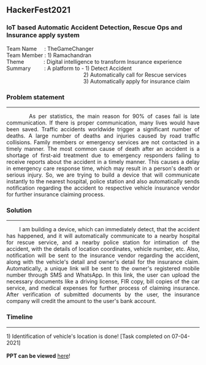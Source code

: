 ## HackerFest2021
### IoT based Automatic Accident Detection, Rescue Ops and Insurance apply system

Team Name &nbsp;&nbsp;&nbsp;&nbsp;: TheGameChanger <br>
Team Member : 1) Ramachandran <br>
Theme &nbsp;&nbsp;&nbsp;&nbsp;&nbsp;&nbsp;&nbsp;&nbsp;&nbsp;&nbsp;&nbsp;&nbsp;: Digital intelligence to transform Insurance experience <br>
Summary&nbsp;&nbsp;&nbsp;&nbsp;&nbsp;&nbsp;&nbsp;&nbsp; : A platform to - 1) Detect Accident <br>
&nbsp;&nbsp;&nbsp;&nbsp;&nbsp;&nbsp;&nbsp;&nbsp;&nbsp;&nbsp;&nbsp;&nbsp;&nbsp;&nbsp;&nbsp;&nbsp;&nbsp;&nbsp;&nbsp;&nbsp;&nbsp;&nbsp;&nbsp;&nbsp;&nbsp;&nbsp;&nbsp;&nbsp;&nbsp;&nbsp;&nbsp;&nbsp;&nbsp;&nbsp;&nbsp;&nbsp;&nbsp;&nbsp;&nbsp;&nbsp;&nbsp;&nbsp;&nbsp;&nbsp;&nbsp;&nbsp;&nbsp;&nbsp;&nbsp;&nbsp; 2) Automatically call for Rescue services <br>
&nbsp;&nbsp;&nbsp;&nbsp;&nbsp;&nbsp;&nbsp;&nbsp;&nbsp;&nbsp;&nbsp;&nbsp;&nbsp;&nbsp;&nbsp;&nbsp;&nbsp;&nbsp;&nbsp;&nbsp;&nbsp;&nbsp;&nbsp;&nbsp;&nbsp;&nbsp;&nbsp;&nbsp;&nbsp;&nbsp;&nbsp;&nbsp;&nbsp;&nbsp;&nbsp;&nbsp;&nbsp;&nbsp;&nbsp;&nbsp;&nbsp;&nbsp;&nbsp;&nbsp;&nbsp;&nbsp;&nbsp;&nbsp;&nbsp;&nbsp; 3) Automatically apply for insurance claim <br>

### Problem statement
<hr>
<p style="text-align: justify; text-justify: inter-word;">
&nbsp;&nbsp;&nbsp;&nbsp;&nbsp;&nbsp;&nbsp;&nbsp;As per statistics, the main reason for 90% of cases fail is late communication. If there is proper communication, many lives would have been saved. Traffic accidents worldwide trigger a significant number of deaths. A large number of deaths and injuries caused by road traffic collisions. Family members or emergency services are not contacted in a timely manner. The most common cause of death after an accident is a shortage of first-aid treatment due to emergency responders failing to receive reports about the accident in a timely manner. This causes a delay in emergency care response time, which may result in a person's death or serious injury. So, we are trying to build a device that will communicate instantly to the nearest hospital, police station and also automatically sends notification regarding the accident to respective vehicle insurance vendor for further insurance claiming process.
</p>

### Solution
<hr>
<p style="text-align: justify; text-justify: inter-word;">
&nbsp;&nbsp;&nbsp;&nbsp;&nbsp;&nbsp;&nbsp;&nbsp;I am building a device, which can immediately detect, that the accident has happened, and it will automatically communicate to a nearby hospital for rescue service, and a nearby police station for intimation of the accident, with the details of location coordinates, vehicle number, etc. Also, notification will be sent to the insurance vendor regarding the accident, along with the vehicle's detail and owner's detail for the insurance claim. Automatically, a unique link will be sent to the owner's registered mobile number through SMS and WhatsApp. In this link, the user can upload the necessary documents like a driving license, FIR copy, bill copies of the car service, and medical expenses for further process of claiming insurance. After verification of submitted documents by the user, the insurance company will credit the amount to the user's bank account.
</p>

### Timeline
<hr>
1) Identification of vehicle's location is done! [Task completed on 07-04-2021]
<br>
<br>
<strong>PPT can be viewed</strong> <a href="https://www.canva.com/design/DAEZpDP6Av8/X36xhKftlrGQbmotR1wDHw/view?utm_content=DAEZpDP6Av8&utm_campaign=designshare&utm_medium=link&utm_source=sharebutton">here</a>!
